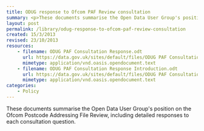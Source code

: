 ```yaml
---
title: ODUG response to Ofcom PAF Review consultation
summary: <p>These documents summarise the Open Data User Group's position on the Ofcom Postcode Addressing File Review, including detailed responses to each consultation question.</p>
layout: post
permalink: /library/odug-response-to-ofcom-paf-review-consultation
created: 15/3/2013
revised: 23/10/2013
resources:
    - filename: ODUG PAF Consultation Response.odt
      url: https://data.gov.uk/sites/default/files/ODUG PAF Consultation Response.odt
      mimetype: application/vnd.oasis.opendocument.text
    - filename: ODUG PAF Consultation Response Introduction.odt
      url: https://data.gov.uk/sites/default/files/ODUG PAF Consultation Response Introduction.odt
      mimetype: application/vnd.oasis.opendocument.text
categories:
    - Policy
---
```


<p>These documents summarise the Open Data User Group's position on the Ofcom Postcode Addressing File Review, including detailed responses to each consultation question.</p>
